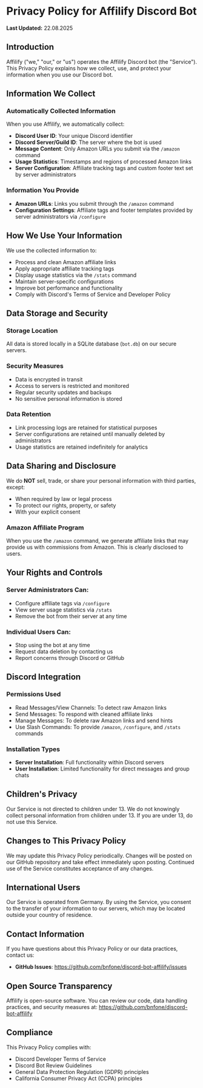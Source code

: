# Privacy Policy for Affilify Discord Bot

**Last Updated:** 22.08.2025

## Introduction

Affilify ("we," "our," or "us") operates the Affilify Discord bot (the "Service"). This Privacy Policy explains how we collect, use, and protect your information when you use our Discord bot.

## Information We Collect

### Automatically Collected Information

When you use Affilify, we automatically collect:

- **Discord User ID**: Your unique Discord identifier
- **Discord Server/Guild ID**: The server where the bot is used
- **Message Content**: Only Amazon URLs you submit via the `/amazon` command
- **Usage Statistics**: Timestamps and regions of processed Amazon links
- **Server Configuration**: Affiliate tracking tags and custom footer text set by server administrators

### Information You Provide

- **Amazon URLs**: Links you submit through the `/amazon` command
- **Configuration Settings**: Affiliate tags and footer templates provided by server administrators via `/configure`

## How We Use Your Information

We use the collected information to:

- Process and clean Amazon affiliate links
- Apply appropriate affiliate tracking tags
- Display usage statistics via the `/stats` command
- Maintain server-specific configurations
- Improve bot performance and functionality
- Comply with Discord's Terms of Service and Developer Policy

## Data Storage and Security

### Storage Location
All data is stored locally in a SQLite database (`bot.db`) on our secure servers.

### Security Measures
- Data is encrypted in transit
- Access to servers is restricted and monitored
- Regular security updates and backups
- No sensitive personal information is stored

### Data Retention
- Link processing logs are retained for statistical purposes
- Server configurations are retained until manually deleted by administrators
- Usage statistics are retained indefinitely for analytics

## Data Sharing and Disclosure

We do **NOT** sell, trade, or share your personal information with third parties, except:

- When required by law or legal process
- To protect our rights, property, or safety
- With your explicit consent

### Amazon Affiliate Program
When you use the `/amazon` command, we generate affiliate links that may provide us with commissions from Amazon. This is clearly disclosed to users.

## Your Rights and Controls

### Server Administrators Can:
- Configure affiliate tags via `/configure`
- View server usage statistics via `/stats`
- Remove the bot from their server at any time

### Individual Users Can:
- Stop using the bot at any time
- Request data deletion by contacting us
- Report concerns through Discord or GitHub

## Discord Integration

### Permissions Used
- Read Messages/View Channels: To detect raw Amazon links
- Send Messages: To respond with cleaned affiliate links
- Manage Messages: To delete raw Amazon links and send hints
- Use Slash Commands: To provide `/amazon`, `/configure`, and `/stats` commands

### Installation Types
- **Server Installation**: Full functionality within Discord servers
- **User Installation**: Limited functionality for direct messages and group chats

## Children's Privacy

Our Service is not directed to children under 13. We do not knowingly collect personal information from children under 13. If you are under 13, do not use this Service.

## Changes to This Privacy Policy

We may update this Privacy Policy periodically. Changes will be posted on our GitHub repository and take effect immediately upon posting. Continued use of the Service constitutes acceptance of any changes.

## International Users

Our Service is operated from Germany. By using the Service, you consent to the transfer of your information to our servers, which may be located outside your country of residence.

## Contact Information

If you have questions about this Privacy Policy or our data practices, contact us:

- **GitHub Issues**: https://github.com/bnfone/discord-bot-affilify/issues

## Open Source Transparency

Affilify is open-source software. You can review our code, data handling practices, and security measures at:
https://github.com/bnfone/discord-bot-affilify

## Compliance

This Privacy Policy complies with:
- Discord Developer Terms of Service
- Discord Bot Review Guidelines
- General Data Protection Regulation (GDPR) principles
- California Consumer Privacy Act (CCPA) principles